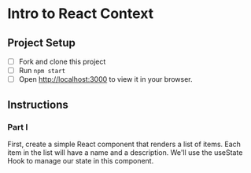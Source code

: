 # Intro to React Context


## Project Setup
- [ ] Fork and clone this project
- [ ] Run `npm start`
- [ ] Open [http://localhost:3000](http://localhost:3000) to view it in your browser.

## Instructions

### Part I
First, create a simple React component that renders a list of items. Each item in the list will have a name and a description. We'll use the useState Hook to manage our state in this component.

